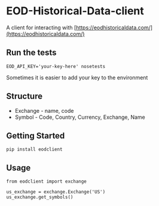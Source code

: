 # EOD-Historical-Data-client

A client for interacting with [https://eodhistoricaldata.com/](https://eodhistoricaldata.com/)

## Run the tests

    EOD_API_KEY='your-key-here' nosetests

Sometimes it is easier to add your key to the environment

## Structure

* Exchange - name, code
* Symbol - Code, Country, Currency, Exchange, Name

## Getting Started

    pip install eodclient

## Usage

    from eodclient import exchange

    us_exchange = exchange.Exchange('US')
    us_exchange.get_symbols()
